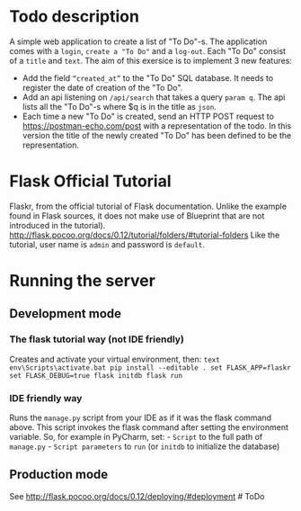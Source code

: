 # Todo description 
A simple web application to create a list of "To Do"-s. The application comes with a `login`, `create a "To Do"` and a `log-out`. Each "To Do" consist of a `title` and `text`. The aim of this exersice is to implement 3 new features:

- Add the field `“created_at”` to the "To Do" SQL database. It needs to register the date of creation of the "To Do".
- Add an api listening on `/api/search` that takes a query `param q`. The api lists all the "To Do"-s where $q is in the title as `json`.
- Each time a new "To Do" is created, send an HTTP POST request to https://postman-echo.com/post with a representation of the todo. In this version the title of the newly created "To Do" has been defined to be the representation. 

# Flask Official Tutorial
Flaskr, from the official tutorial of Flask documentation. Unlike the example found in Flask sources, it does not make use of Blueprint that are not introduced in the tutorial). http://flask.pocoo.org/docs/0.12/tutorial/folders/#tutorial-folders Like the tutorial, user name is `admin` and password is `default`.

# Running the server 
## Development mode 
### The flask tutorial way (not IDE friendly) 
Creates and activate your virtual environment, then: 
```text env\Scripts\activate.bat pip install --editable . set FLASK_APP=flaskr set FLASK_DEBUG=true flask initdb flask run ```

### IDE friendly way
Runs the `manage.py` script from your IDE as if it was the flask command above. This script invokes the flask command after setting the environment variable. So, for example in PyCharm, set: - `Script` to the full path of `manage.py` - `Script parameters` to `run` (or `initdb` to initialize the database)

 ## Production mode
 See http://flask.pocoo.org/docs/0.12/deploying/#deployment # ToDo
